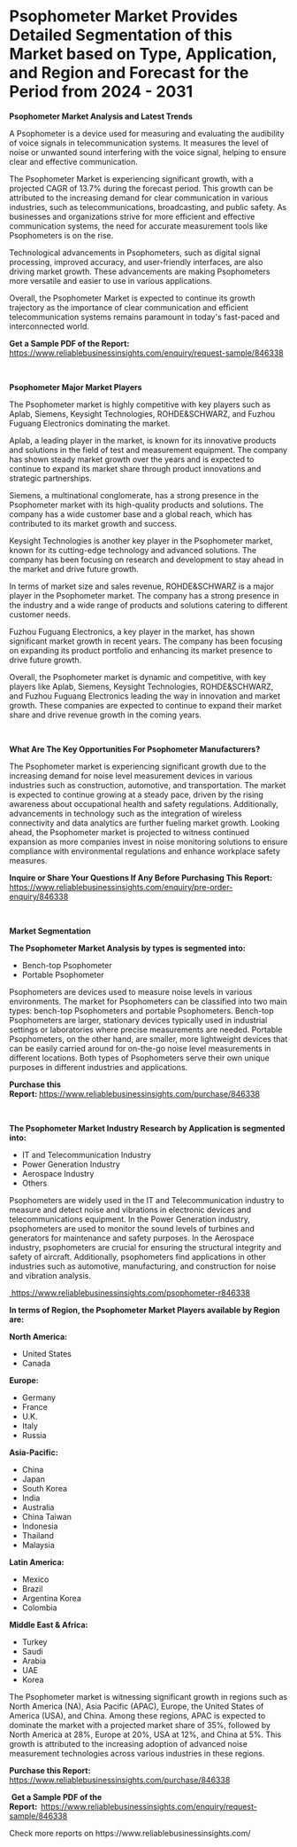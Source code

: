 <p><h1>Psophometer Market Provides Detailed Segmentation of this Market based on Type, Application, and Region and Forecast for the Period from 2024 - 2031</h1></p><p><strong>Psophometer Market Analysis and Latest Trends</strong></p>
<p><p>A Psophometer is a device used for measuring and evaluating the audibility of voice signals in telecommunication systems. It measures the level of noise or unwanted sound interfering with the voice signal, helping to ensure clear and effective communication.</p><p>The Psophometer Market is experiencing significant growth, with a projected CAGR of 13.7% during the forecast period. This growth can be attributed to the increasing demand for clear communication in various industries, such as telecommunications, broadcasting, and public safety. As businesses and organizations strive for more efficient and effective communication systems, the need for accurate measurement tools like Psophometers is on the rise.</p><p>Technological advancements in Psophometers, such as digital signal processing, improved accuracy, and user-friendly interfaces, are also driving market growth. These advancements are making Psophometers more versatile and easier to use in various applications.</p><p>Overall, the Psophometer Market is expected to continue its growth trajectory as the importance of clear communication and efficient telecommunication systems remains paramount in today's fast-paced and interconnected world.</p></p>
<p><strong>Get a Sample PDF of the Report:&nbsp;</strong> <a href="https://www.reliablebusinessinsights.com/enquiry/request-sample/846338">https://www.reliablebusinessinsights.com/enquiry/request-sample/846338</a></p>
<p>&nbsp;</p>
<p><strong>Psophometer Major Market Players</strong></p>
<p><p>The Psophometer market is highly competitive with key players such as Aplab, Siemens, Keysight Technologies, ROHDE&SCHWARZ, and Fuzhou Fuguang Electronics dominating the market. </p><p>Aplab, a leading player in the market, is known for its innovative products and solutions in the field of test and measurement equipment. The company has shown steady market growth over the years and is expected to continue to expand its market share through product innovations and strategic partnerships.</p><p>Siemens, a multinational conglomerate, has a strong presence in the Psophometer market with its high-quality products and solutions. The company has a wide customer base and a global reach, which has contributed to its market growth and success.</p><p>Keysight Technologies is another key player in the Psophometer market, known for its cutting-edge technology and advanced solutions. The company has been focusing on research and development to stay ahead in the market and drive future growth.</p><p>In terms of market size and sales revenue, ROHDE&SCHWARZ is a major player in the Psophometer market. The company has a strong presence in the industry and a wide range of products and solutions catering to different customer needs.</p><p>Fuzhou Fuguang Electronics, a key player in the market, has shown significant market growth in recent years. The company has been focusing on expanding its product portfolio and enhancing its market presence to drive future growth.</p><p>Overall, the Psophometer market is dynamic and competitive, with key players like Aplab, Siemens, Keysight Technologies, ROHDE&SCHWARZ, and Fuzhou Fuguang Electronics leading the way in innovation and market growth. These companies are expected to continue to expand their market share and drive revenue growth in the coming years.</p></p>
<p>&nbsp;</p>
<p><strong>What Are The Key Opportunities For Psophometer Manufacturers?</strong></p>
<p><p>The Psophometer market is experiencing significant growth due to the increasing demand for noise level measurement devices in various industries such as construction, automotive, and transportation. The market is expected to continue growing at a steady pace, driven by the rising awareness about occupational health and safety regulations. Additionally, advancements in technology such as the integration of wireless connectivity and data analytics are further fueling market growth. Looking ahead, the Psophometer market is projected to witness continued expansion as more companies invest in noise monitoring solutions to ensure compliance with environmental regulations and enhance workplace safety measures.</p></p>
<p><strong>Inquire or Share Your Questions If Any Before Purchasing This Report:</strong> <a href="https://www.reliablebusinessinsights.com/enquiry/pre-order-enquiry/846338">https://www.reliablebusinessinsights.com/enquiry/pre-order-enquiry/846338</a></p>
<p>&nbsp;</p>
<p><strong>Market Segmentation</strong></p>
<p><strong>The Psophometer Market Analysis by types is segmented into:</strong></p>
<p><ul><li>Bench-top Psophometer</li><li>Portable Psophometer</li></ul></p>
<p><p>Psophometers are devices used to measure noise levels in various environments. The market for Psophometers can be classified into two main types: bench-top Psophometers and portable Psophometers. Bench-top Psophometers are larger, stationary devices typically used in industrial settings or laboratories where precise measurements are needed. Portable Psophometers, on the other hand, are smaller, more lightweight devices that can be easily carried around for on-the-go noise level measurements in different locations. Both types of Psophometers serve their own unique purposes in different industries and applications.</p></p>
<p><strong>Purchase this Report:&nbsp;</strong><a href="https://www.reliablebusinessinsights.com/purchase/846338">https://www.reliablebusinessinsights.com/purchase/846338</a></p>
<p>&nbsp;</p>
<p><strong>The Psophometer Market Industry Research by Application is segmented into:</strong></p>
<p><ul><li>IT and Telecommunication Industry</li><li>Power Generation Industry</li><li>Aerospace Industry</li><li>Others</li></ul></p>
<p><p>Psophometers are widely used in the IT and Telecommunication industry to measure and detect noise and vibrations in electronic devices and telecommunications equipment. In the Power Generation industry, psophometers are used to monitor the sound levels of turbines and generators for maintenance and safety purposes. In the Aerospace industry, psophometers are crucial for ensuring the structural integrity and safety of aircraft. Additionally, psophometers find applications in other industries such as automotive, manufacturing, and construction for noise and vibration analysis.</p></p>
<p><a href="https://www.reliablebusinessinsights.com/psophometer-r846338">&nbsp;https://www.reliablebusinessinsights.com/psophometer-r846338</a></p>
<p><strong>In terms of Region, the Psophometer Market Players available by Region are:</strong></p>
<p>
    <p> <strong> North America: </strong>
        <ul>
            <li>United States</li>
            <li>Canada</li>
        </ul>
        </p> 
    <p> <strong> Europe: </strong>
        <ul>
            <li>Germany</li>
            <li>France</li>
            <li>U.K.</li>
            <li>Italy</li>
            <li>Russia</li>
        </ul>
        </p> 
    <p> <strong> Asia-Pacific: </strong>
        <ul>
            <li>China</li>
            <li>Japan</li>
            <li>South Korea</li>
            <li>India</li>
            <li>Australia</li>
            <li>China Taiwan</li>
            <li>Indonesia</li>
            <li>Thailand</li>
            <li>Malaysia</li>
        </ul>
        </p> 
    <p> <strong> Latin America: </strong>
        <ul>
            <li>Mexico</li>
            <li>Brazil</li>
            <li>Argentina Korea</li>
            <li>Colombia</li>
        </ul>
        </p> 
    <p> <strong> Middle East & Africa: </strong>
        <ul>
            <li>Turkey</li>
            <li>Saudi</li>
            <li>Arabia</li>
            <li>UAE</li>
            <li>Korea</li>
        </ul>
    </p>
    </p>
<p><p>The Psophometer market is witnessing significant growth in regions such as North America (NA), Asia Pacific (APAC), Europe, the United States of America (USA), and China. Among these regions, APAC is expected to dominate the market with a projected market share of 35%, followed by North America at 28%, Europe at 20%, USA at 12%, and China at 5%. This growth is attributed to the increasing adoption of advanced noise measurement technologies across various industries in these regions.</p></p>
<p><strong>Purchase this Report: </strong><a href="https://www.reliablebusinessinsights.com/purchase/846338">https://www.reliablebusinessinsights.com/purchase/846338</a></p>
<p>&nbsp;<strong>Get a Sample PDF of the Report:&nbsp;&nbsp;</strong><a href="https://www.reliablebusinessinsights.com/enquiry/request-sample/846338">https://www.reliablebusinessinsights.com/enquiry/request-sample/846338</a></p>
<p><strong></strong></p>
<p>Check more reports on https://www.reliablebusinessinsights.com/</p>